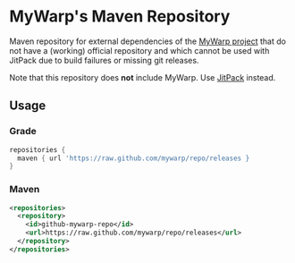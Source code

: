 # MyWarp's Maven Repository
Maven repository for external dependencies of the [MyWarp project](https://github.com/MyWarp/MyWarp) that do not have a (working) official repository and which cannot be used with JitPack due to build failures or missing git releases.

Note that this repository does **not** include MyWarp. Use [JitPack](https://jitpack.io/#MyWarp/mywarp) instead.

## Usage
### Grade
```gradle
repositories {
  maven { url 'https://raw.github.com/mywarp/repo/releases }
}
```
### Maven
```xml
<repositories>
  <repository>
    <id>github-mywarp-repo</id>
    <url>https://raw.github.com/mywarp/repo/releases</url>
  </repository>
</repositories>
```